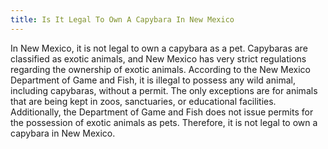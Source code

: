 ```yaml
---
title: Is It Legal To Own A Capybara In New Mexico
---
```


In New Mexico, it is not legal to own a capybara as a pet. Capybaras are classified as exotic animals, and New Mexico has very strict regulations regarding the ownership of exotic animals. According to the New Mexico Department of Game and Fish, it is illegal to possess any wild animal, including capybaras, without a permit. The only exceptions are for animals that are being kept in zoos, sanctuaries, or educational facilities. Additionally, the Department of Game and Fish does not issue permits for the possession of exotic animals as pets. Therefore, it is not legal to own a capybara in New Mexico.